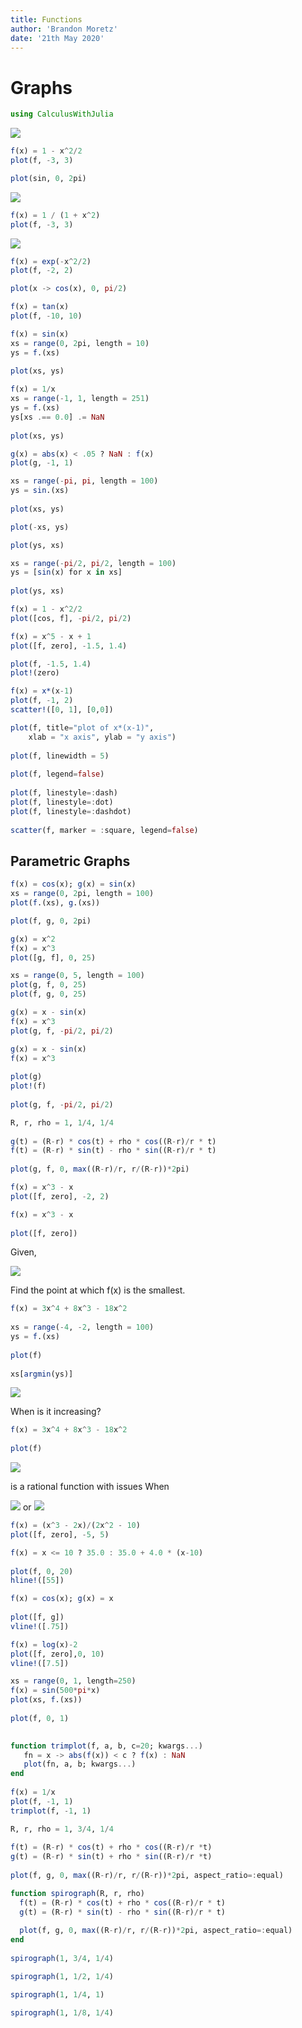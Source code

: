 ```yaml
---
title: Functions
author: 'Brandon Moretz'
date: '21th May 2020'
---  
```

  
  
#  Graphs
  
  
```julia
using CalculusWithJulia
```
  
<img src="https://latex.codecogs.com/gif.latex?f(x)%20=%201%20-%20&#x5C;frac{x^2}{2}"/>
  
```julia
f(x) = 1 - x^2/2
plot(f, -3, 3)
```
  
```julia
plot(sin, 0, 2pi)
```
  
<img src="https://latex.codecogs.com/gif.latex?f(x)%20=%20(1%20+%20x^2)^{-1}"/>
  
```julia
f(x) = 1 / (1 + x^2)
plot(f, -3, 3)
```
  
<img src="https://latex.codecogs.com/gif.latex?f(x)%20=%20e^{-x^2&#x2F;2}"/>
  
```julia
f(x) = exp(-x^2/2)
plot(f, -2, 2)
```
  
```julia
plot(x -> cos(x), 0, pi/2)
```
  
```julia
f(x) = tan(x)
plot(f, -10, 10)
```
  
```julia
f(x) = sin(x)
xs = range(0, 2pi, length = 10)
ys = f.(xs)
  
plot(xs, ys)
```
  
```julia
f(x) = 1/x
xs = range(-1, 1, length = 251)
ys = f.(xs)
ys[xs .== 0.0] .= NaN
  
plot(xs, ys)
```
  
```julia
g(x) = abs(x) < .05 ? NaN : f(x)
plot(g, -1, 1)
```
  
```julia
xs = range(-pi, pi, length = 100)
ys = sin.(xs)
  
plot(xs, ys)
```
  
```julia
plot(-xs, ys)
```
  
```julia
plot(ys, xs)
```
  
```julia
xs = range(-pi/2, pi/2, length = 100)
ys = [sin(x) for x in xs]
  
plot(ys, xs)
```
  
```julia
f(x) = 1 - x^2/2
plot([cos, f], -pi/2, pi/2)
```
  
```julia
f(x) = x^5 - x + 1
plot([f, zero], -1.5, 1.4)
```
  
```julia
plot(f, -1.5, 1.4)
plot!(zero)
```
  
```julia
f(x) = x*(x-1)
plot(f, -1, 2)
scatter!([0, 1], [0,0])
```
  
```julia
plot(f, title="plot of x*(x-1)",
    xlab = "x axis", ylab = "y axis")
  
plot(f, linewidth = 5)
  
plot(f, legend=false)
  
plot(f, linestyle=:dash)
plot(f, linestyle=:dot)
plot(f, linestyle=:dashdot)
  
scatter(f, marker = :square, legend=false)
```
  
##  Parametric Graphs
  
  
```julia
f(x) = cos(x); g(x) = sin(x)
xs = range(0, 2pi, length = 100)
plot(f.(xs), g.(xs))
```
  
```julia
plot(f, g, 0, 2pi)
```
  
```julia
g(x) = x^2
f(x) = x^3
plot([g, f], 0, 25)
```
  
```julia
xs = range(0, 5, length = 100)
plot(g, f, 0, 25)
plot(f, g, 0, 25)
```
  
```julia
g(x) = x - sin(x)
f(x) = x^3
plot(g, f, -pi/2, pi/2)
```
  
```julia
g(x) = x - sin(x)
f(x) = x^3
  
plot(g)
plot!(f)
  
plot(g, f, -pi/2, pi/2)
```
  
```julia
R, r, rho = 1, 1/4, 1/4
  
g(t) = (R-r) * cos(t) + rho * cos((R-r)/r * t)
f(t) = (R-r) * sin(t) - rho * sin((R-r)/r * t)
  
plot(g, f, 0, max((R-r)/r, r/(R-r))*2pi)
```
  
```julia
f(x) = x^3 - x
plot([f, zero], -2, 2)
```
  
```julia
f(x) = x^3 - x
  
plot([f, zero])
```
  
Given,
  
<img src="https://latex.codecogs.com/gif.latex?f(x)%20=%203x^4%20+%208x^3%20-%2018x^2"/>
  
Find the point at which f(x) is the smallest.
  
```julia
f(x) = 3x^4 + 8x^3 - 18x^2
  
xs = range(-4, -2, length = 100)
ys = f.(xs)
  
plot(f)
  
xs[argmin(ys)]
```
  
<img src="https://latex.codecogs.com/gif.latex?f(x)%203x^4%20+%208x^3%20-%2018x^2"/>
  
When is it increasing?
  
```julia
f(x) = 3x^4 + 8x^3 - 18x^2
  
plot(f)
```
  
<img src="https://latex.codecogs.com/gif.latex?f(x)%20=%20&#x5C;frac{(x^3%20-%202x)}{2x^2%20-%2010}"/>
  
is a rational function with issues When
  
<img src="https://latex.codecogs.com/gif.latex?2x^2%20=%2010"/> or <img src="https://latex.codecogs.com/gif.latex?x%20=%20±&#x5C;sqrt{5}"/>
  
```julia
f(x) = (x^3 - 2x)/(2x^2 - 10)
plot([f, zero], -5, 5)
```
  
```julia
f(x) = x <= 10 ? 35.0 : 35.0 + 4.0 * (x-10)
  
plot(f, 0, 20)
hline!([55])
```
  
```julia
f(x) = cos(x); g(x) = x
  
plot([f, g])
vline!([.75])
```
  
```julia
f(x) = log(x)-2
plot([f, zero],0, 10)
vline!([7.5])
```
  
```julia
xs = range(0, 1, length=250)
f(x) = sin(500*pi*x)
plot(xs, f.(xs))
  
plot(f, 0, 1)
  
```
  
```julia
function trimplot(f, a, b, c=20; kwargs...)
   fn = x -> abs(f(x)) < c ? f(x) : NaN
   plot(fn, a, b; kwargs...)
end
  
f(x) = 1/x
plot(f, -1, 1)
trimplot(f, -1, 1)
```
  
```julia
R, r, rho = 1, 3/4, 1/4
  
f(t) = (R-r) * cos(t) + rho * cos((R-r)/r *t)
g(t) = (R-r) * sin(t) + rho * sin((R-r)/r *t)
  
plot(f, g, 0, max((R-r)/r, r/(R-r))*2pi, aspect_ratio=:equal)
```
  
```julia
function spirograph(R, r, rho)
  f(t) = (R-r) * cos(t) + rho * cos((R-r)/r * t)
  g(t) = (R-r) * sin(t) - rho * sin((R-r)/r * t)
  
  plot(f, g, 0, max((R-r)/r, r/(R-r))*2pi, aspect_ratio=:equal)
end
  
spirograph(1, 3/4, 1/4)
```
  
```julia
spirograph(1, 1/2, 1/4)
```
  
```julia
spirograph(1, 1/4, 1)
```
  
```julia
spirograph(1, 1/8, 1/4)
```
  